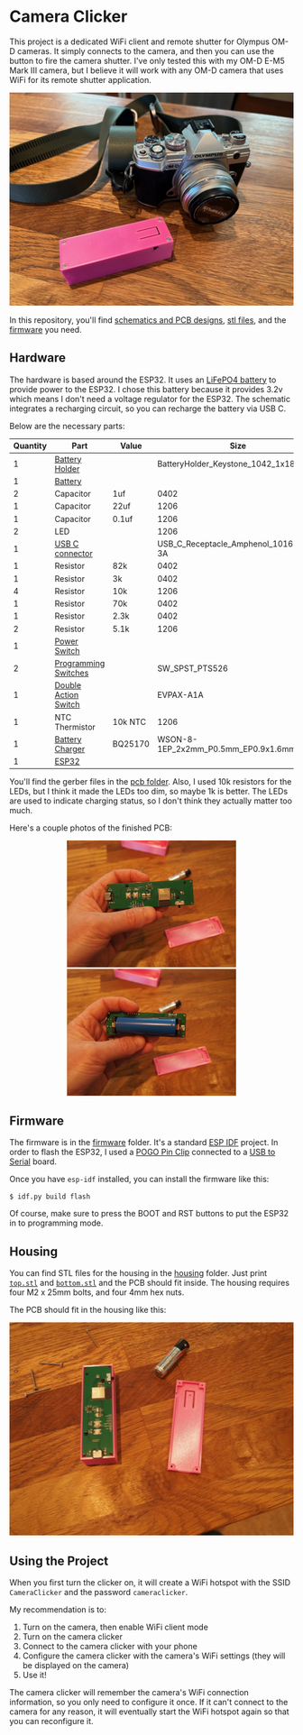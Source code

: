 # Camera Clicker

This project is a dedicated WiFi client and remote shutter for Olympus OM-D cameras.
It simply connects to the camera, and then you can use the button to fire the camera shutter.
I've only tested this with my OM-D E-M5 Mark III camera, but I believe it will work with any OM-D camera that uses WiFi for its remote shutter application.

<p align="center">
  <img alt="Camera Clicker" src="images/IMG_2563.jpeg" />
</p>

In this repository, you'll find [schematics and PCB designs](pcb), [stl files](housing), and the [firmware](firmware) you need.

## Hardware

The hardware is based around the ESP32.  It uses an [LiFePO4 battery](https://www.digikey.com/en/products/detail/zeus-battery-products/PCIFR18650-1500/9828824) to provide power to the ESP32.
I chose this battery because it provides 3.2v which means I don't need a voltage regulator for the ESP32.
The schematic integrates a recharging circuit, so you can recharge the battery via USB C.

Below are the necessary parts:

| Quantity | Part | Value | Size |
| -------- | ---- | ---- | ----- |
| 1 | [Battery Holder](https://www.digikey.com/en/products/detail/keystone-electronics/1042/2745668) |  | BatteryHolder_Keystone_1042_1x18650 |
| 1 | [Battery](https://www.digikey.com/en/products/detail/zeus-battery-products/PCIFR18650-1500/9828824) |  |  |
| 2 | Capacitor | 1uf | 0402 |
| 1 | Capacitor | 22uf | 1206 |
| 1 | Capacitor | 0.1uf | 1206 |
| 2 | LED |  | 1206 |
| 1 | [USB C connector](https://www.digikey.com/en/products/detail/amphenol-cs-fci/10164359-00011LF/18443702) |  | USB_C_Receptacle_Amphenol_10164359-3A |
| 1 | Resistor | 82k | 0402 |
| 1 | Resistor | 3k | 0402 |
| 4 | Resistor | 10k | 1206 |
| 1 | Resistor | 70k | 0402 |
| 1 | Resistor | 2.3k | 0402 |
| 2 | Resistor | 5.1k | 1206 |
| 1 | [Power Switch](https://www.digikey.com/en/products/detail/te-connectivity-alcoswitch-switches/1825232-1/4021554) |  |  |
| 2 | [Programming Switches](https://www.digikey.com/en/products/detail/c-k/PTS526-SK15-SMTR2-LFS/10056626) |  | SW_SPST_PTS526 |
| 1 | [Double Action Switch](https://www.digikey.com/en/products/detail/panasonic-electronic-components/EVP-AXBA1A/4930566) |  | EVPAX-A1A |
| 1 | NTC Thermistor | 10k NTC | 1206 |
| 1 | [Battery Charger](https://www.digikey.com/en/products/detail/texas-instruments/BQ25170DSGR/14124032) | BQ25170 | WSON-8-1EP_2x2mm_P0.5mm_EP0.9x1.6mm |
| 1 | [ESP32](https://www.digikey.com/en/products/detail/espressif-systems/ESP32-MINI-1-N4/13532111) |  |  |

You'll find the gerber files in the [pcb folder](pcb).
Also, I used 10k resistors for the LEDs, but I think it made the LEDs too dim, so maybe 1k is better.
The LEDs are used to indicate charging status, so I don't think they actually matter too much.

Here's a couple photos of the finished PCB:

<p align="center">
  <img alt="PCB Top" src="images/P6290024.jpeg" width=300 /> <img alt="PCB Bottom" src="images/P6290026.jpeg" width=300 />
</p>

## Firmware

The firmware is in the [firmware](firmware) folder.  It's a standard [ESP IDF](https://github.com/espressif/esp-idf) project.
In order to flash the ESP32, I used a [POGO Pin Clip](https://www.adafruit.com/product/5433) connected to a [USB to Serial](https://www.sparkfun.com/products/12731) board.

Once you have `esp-idf` installed, you can install the firmware like this:

```
$ idf.py build flash
```

Of course, make sure to press the BOOT and RST buttons to put the ESP32 in to programming mode.

## Housing

You can find STL files for the housing in the [housing](housing) folder.
Just print [`top.stl`](housing/top.stl) and [`bottom.stl`](housing/bottom.stl) and the PCB should fit inside.
The housing requires four M2 x 25mm bolts, and four 4mm hex nuts.

The PCB should fit in the housing like this:

<p align="center">
  <img alt="Camera Clicker" src="images/P6290021.jpeg" />
</p>

## Using the Project

When you first turn the clicker on, it will create a WiFi hotspot with the SSID `CameraClicker` and the password `cameraclicker`.

My recommendation is to:

1. Turn on the camera, then enable WiFi client mode
2. Turn on the camera clicker
3. Connect to the camera clicker with your phone
4. Configure the camera clicker with the camera's WiFi settings (they will be displayed on the camera)
5. Use it!

The camera clicker will remember the camera's WiFi connection information, so you only need to configure it once.
If it can't connect to the camera for any reason, it will eventually start the WiFi hotspot again so that you can reconfigure it.
